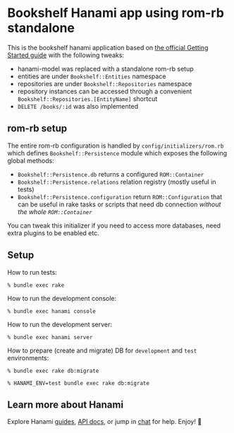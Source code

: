 # Bookshelf Hanami app using rom-rb standalone

This is the bookshelf hanami application based on [the official Getting Started guide](https://guides.hanamirb.org/introduction/getting-started/) with the following tweaks:

- hanami-model was replaced with a standalone rom-rb setup
- entities are under `Bookshelf::Entities` namespace
- repositories are under `Bookshelf::Repositories` namespace
- repository instances can be accessed through a convenient `Bookshelf::Repositories.[EntityName]` shortcut
- `DELETE /books/:id` was also implemented

## rom-rb setup

The entire rom-rb configuration is handled by `config/initializers/rom.rb` which defines `Bookshelf::Persistence` module which exposes the following global methods:

- `Bookshelf::Persistence.db` returns a configured `ROM::Container`
- `Bookshelf::Persistence.relations` relation registry (mostly useful in tests)
- `Bookshelf::Persistence.configuration` return `ROM::Configuration` that can be useful in rake tasks or scripts that need db connection *without the whole `ROM::Container`*

You can tweak this initializer if you need to access more databases, need extra plugins to be enabled etc.

## Setup

How to run tests:

```
% bundle exec rake
```

How to run the development console:

```
% bundle exec hanami console
```

How to run the development server:

```
% bundle exec hanami server
```

How to prepare (create and migrate) DB for `development` and `test` environments:

```
% bundle exec rake db:migrate

% HANAMI_ENV=test bundle exec rake db:migrate
```

## Learn more about Hanami

Explore Hanami [guides](http://hanamirb.org/guides/), [API docs](http://docs.hanamirb.org/1.3.1/), or jump in [chat](http://chat.hanamirb.org) for help. Enjoy! 🌸
